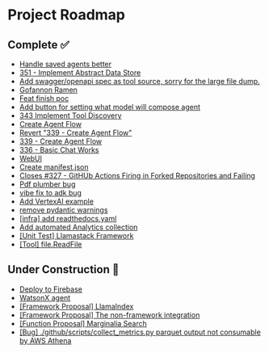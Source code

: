# Project Roadmap

<!--
  This file is automatically generated from GitHub issues.
  Do not edit this file directly. Instead, update the corresponding issues.
  The roadmap will be regenerated every Monday at 00:00 UTC.
-->

## Complete ✅
- [Handle saved agents better](https://github.com/The-AI-Alliance/gofannon/pull/371)
- [351 - Implement Abstract Data Store](https://github.com/The-AI-Alliance/gofannon/pull/367)
- [Add swagger/openapi spec as tool source, sorry for the large file dump.](https://github.com/The-AI-Alliance/gofannon/pull/350)
- [Gofannon Ramen](https://github.com/The-AI-Alliance/gofannon/pull/348)
- [Feat finish poc](https://github.com/The-AI-Alliance/gofannon/pull/347)
- [Add button for setting what model will compose agent](https://github.com/The-AI-Alliance/gofannon/pull/346)
- [343 Implement Tool Discovery](https://github.com/The-AI-Alliance/gofannon/pull/344)
- [Create Agent Flow](https://github.com/The-AI-Alliance/gofannon/pull/342)
- [Revert "339 - Create Agent Flow"](https://github.com/The-AI-Alliance/gofannon/pull/341)
- [339 - Create Agent Flow](https://github.com/The-AI-Alliance/gofannon/pull/340)
- [336 - Basic Chat Works](https://github.com/The-AI-Alliance/gofannon/pull/337)
- [WebUI](https://github.com/The-AI-Alliance/gofannon/pull/335)
- [Create manifest.json](https://github.com/The-AI-Alliance/gofannon/pull/329)
- [Closes #327 - GitHUb Actions Firing in Forked Repositories and Failing](https://github.com/The-AI-Alliance/gofannon/pull/328)
- [Pdf plumber bug](https://github.com/The-AI-Alliance/gofannon/pull/324)
- [vibe fix to adk bug](https://github.com/The-AI-Alliance/gofannon/pull/319)
- [Add VertexAI example](https://github.com/The-AI-Alliance/gofannon/pull/314)
- [remove pydantic warnings](https://github.com/The-AI-Alliance/gofannon/pull/309)
- [[infra] add readthedocs.yaml](https://github.com/The-AI-Alliance/gofannon/pull/303)
- [Add automated Analytics collection](https://github.com/The-AI-Alliance/gofannon/pull/281)
- [[Unit Test] Llamastack Framework](https://github.com/The-AI-Alliance/gofannon/pull/280)
- [[Tool] file.ReadFile](https://github.com/The-AI-Alliance/gofannon/pull/270)

## Under Construction 🚧
- [Deploy to Firebase](https://github.com/The-AI-Alliance/gofannon/issues/355)
- [WatsonX agent](https://github.com/The-AI-Alliance/gofannon/issues/352)
- [[Framework Proposal] LlamaIndex](https://github.com/The-AI-Alliance/gofannon/issues/301)
- [[Framework Proposal] The non-framework integration](https://github.com/The-AI-Alliance/gofannon/issues/300)
- [[Function Proposal] Marginalia Search](https://github.com/The-AI-Alliance/gofannon/issues/295)
- [[Bug] ./github/scripts/collect_metrics.py parquet output not consumable by AWS Athena](https://github.com/The-AI-Alliance/gofannon/issues/289)

## In the Roadmap 📅
- [Logging service](https://github.com/The-AI-Alliance/gofannon/issues/366)
- [Placeholder for where to lodge generated tool code](https://github.com/The-AI-Alliance/gofannon/issues/365)
- [Accept req's docs as initial input](https://github.com/The-AI-Alliance/gofannon/issues/364)
- [Templated webapp for use cases](https://github.com/The-AI-Alliance/gofannon/issues/363)
- [Deploy agent to REST](https://github.com/The-AI-Alliance/gofannon/issues/362)
- [Deploy agent to MCP](https://github.com/The-AI-Alliance/gofannon/issues/361)
- [Deploy agent to A2A](https://github.com/The-AI-Alliance/gofannon/issues/360)
- [Deploy agent](https://github.com/The-AI-Alliance/gofannon/issues/359)
- [Deploy to OpenShift](https://github.com/The-AI-Alliance/gofannon/issues/358)
- [Deploy to K8s](https://github.com/The-AI-Alliance/gofannon/issues/357)
- [Deploy to Amplify](https://github.com/The-AI-Alliance/gofannon/issues/356)
- [Deploying webapp to frameworks](https://github.com/The-AI-Alliance/gofannon/issues/354)
- [Make issue template for webapp](https://github.com/The-AI-Alliance/gofannon/issues/353)
- [[web] Update provider list.](https://github.com/The-AI-Alliance/gofannon/issues/338)
- [[Bug] Commit Files Doesn't Work](https://github.com/The-AI-Alliance/gofannon/issues/333)
- [[Issue] github.get_repo_contents should have a maximum return size.](https://github.com/The-AI-Alliance/gofannon/issues/331)
- [[Issue] There should be an extra 'all' to install all extras](https://github.com/The-AI-Alliance/gofannon/issues/323)
- [[Bug] PR Labeler: curl (3) URL rejected when adding first time contributor label](https://github.com/The-AI-Alliance/gofannon/issues/292)
- [[DEMO] Langchain + smolagents tools into an MCP server](https://github.com/The-AI-Alliance/gofannon/issues/288)